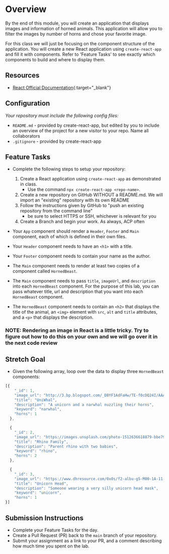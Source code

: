 # Overview

By the end of this module, you will create an application that displays images and information of horned animals. This application will allow you to filter the images by number of horns and chose your favorite image.

For this class we will just be focusing on the component structure of the application. You will create a new React application using `create-react-app` and fill it with components. Refer to 'Feature Tasks' to see exactly which components to build and where to display them.

## Resources

- [React Official Documentation](https://reactjs.org/docs/getting-started.html){:target="_blank"}

## Configuration

_Your repository must include the following config files:_

- `README.md` - provided by create-react-app, but edited by you to include an overview of the project for a new visitor to your repo.  Name all collaborators
- `.gitignore` - provided by create-react-app

## Feature Tasks

- Complete the following steps to setup your repository:
  1. Create a React application using `create-react-app` as demonstrated in class.
      - Use the command `npx create-react-app <repo-name>`.
  1. Create a new repository on GitHub WITHOUT a README.md. We will import an "existing" repository with its own README
  1. Follow the instructions given by GitHub to "push an existing repository from the command line"
      - be sure to select HTTPS or SSH, whichever is relevant for you
  1. Create a Branch and begin your work.  As always, ACP often

- Your `App` component should render a `Header`, `Footer` and `Main` component, each of which is defined in their own files.

- Your `Header` component needs to have an `<h1>` with a title.

- Your `Footer` component needs to contain your name as the author.

- The `Main` component needs to render at least two copies of a component called `HornedBeast`.

- The `Main` component needs to pass `title`, `imageUrl`, and `description` into each `HornedBeast` component. For the purpose of this lab, you can pass whatever title, url and description that you want into each `HornedBeast` component.

- The `HornedBeast` component needs to contain an `<h2>` that displays the title of the animal, an `<img>` element with `src`, `alt` and `title` attributes, and a `<p>` that displays the description.

### NOTE: Rendering an image in React is a little tricky. Try to figure out how to do this on your own and we will go over it in the next code review

## Stretch Goal

- Given the following array, loop over the data to display three `HornedBeast` components:

```js
[{
    "_id": 1,
    "image_url": "http://3.bp.blogspot.com/_DBYF1AdFaHw/TE-f0cDQ24I/AAAAAAAACZg/l-FdTZ6M7z8/s1600/Unicorn_and_Narwhal_by_dinglehopper.jpg",
    "title": "UniWhal",
    "description": "A unicorn and a narwhal nuzzling their horns",
    "keyword": "narwhal",
    "horns": 1
  },

  {
    "_id": 2,
    "image_url": "https://images.unsplash.com/photo-1512636618879-bbe79107e9e3?ixlib=rb-0.3.5&ixid=eyJhcHBfaWQiOjEyMDd9&s=bd9460ee6d1ddbb6b1ca7be86dfc4590&auto=format&fit=crop&w=1825&q=80",
    "title": "Rhino Family",
    "description": "Parent rhino with two babies",
    "keyword": "rhino",
    "horns": 2
  },

  {
    "_id": 3,
    "image_url": "https://www.dhresource.com/0x0s/f2-albu-g5-M00-1A-11-rBVaI1hsIIiALxKzAAIHjSU3VkE490.jpg/wholesale-halloween-costume-prop-unicorn.jpg",
    "title": "Unicorn Head",
    "description": "Someone wearing a very silly unicorn head mask",
    "keyword": "unicorn",
    "horns": 1
}]
```

## Submission Instructions

- Complete your Feature Tasks for the day.
- Create a Pull Request (PR) back to the `main` branch of your repository.
- Submit your assignment as a link to your PR, and a comment describing how much time you spent on the lab.
